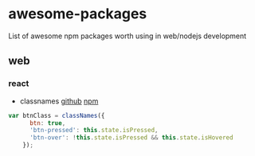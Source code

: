 # awesome-packages

List of awesome npm packages worth using in web/nodejs development


## web
### react
* classnames [github](https://github.com/JedWatson/classnames) [npm](https://www.npmjs.com/package/classnames)
```javascript
var btnClass = classNames({
      btn: true,
      'btn-pressed': this.state.isPressed,
      'btn-over': !this.state.isPressed && this.state.isHovered
    });
```

